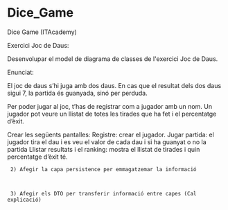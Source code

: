# Dice_Game
Dice Game (ITAcademy)


Exercici Joc de Daus:

Desenvolupar el model de diagrama de classes de l'exercici Joc de Daus.

Enunciat:

El joc de daus s’hi juga amb dos daus. En cas que el resultat dels dos daus sigui 7, la partida és guanyada, sinó per perduda.

Per poder jugar al joc, t’has de registrar com a jugador amb un nom. Un jugador pot veure un llistat de totes les tirades que ha fet i el percentatge d’èxit. 

Crear les següents pantalles:
Registre: crear el jugador. 
Jugar partida: el jugador tira el dau i es veu el valor de cada dau i si ha guanyat o no la partida
Llistar resultats i el ranking: mostra el llistat de tirades i quin percentatge d’èxit té. 





     2) Afegir la capa persistence per emmagatzemar la informació



     3) Afegir els DTO per transferir informació entre capes (Cal explicació) 

 

